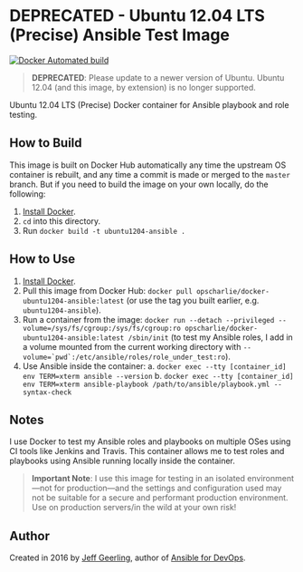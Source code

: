 # DEPRECATED - Ubuntu 12.04 LTS (Precise) Ansible Test Image

[![Docker Automated build](https://img.shields.io/docker/automated/opscharlie/docker-ubuntu1204-ansible.svg?maxAge=2592000)](https://hub.docker.com/r/opscharlie/docker-ubuntu1204-ansible/)

> **DEPRECATED**: Please update to a newer version of Ubuntu. Ubuntu 12.04 (and this image, by extension) is no longer supported.

Ubuntu 12.04 LTS (Precise) Docker container for Ansible playbook and role testing.

## How to Build

This image is built on Docker Hub automatically any time the upstream OS container is rebuilt, and any time a commit is made or merged to the `master` branch. But if you need to build the image on your own locally, do the following:

  1. [Install Docker](https://docs.docker.com/engine/installation/).
  2. `cd` into this directory.
  3. Run `docker build -t ubuntu1204-ansible .`

## How to Use

  1. [Install Docker](https://docs.docker.com/engine/installation/).
  2. Pull this image from Docker Hub: `docker pull opscharlie/docker-ubuntu1204-ansible:latest` (or use the tag you built earlier, e.g. `ubuntu1204-ansible`).
  3. Run a container from the image: `docker run --detach --privileged --volume=/sys/fs/cgroup:/sys/fs/cgroup:ro opscharlie/docker-ubuntu1204-ansible:latest /sbin/init` (to test my Ansible roles, I add in a volume mounted from the current working directory with ``--volume=`pwd`:/etc/ansible/roles/role_under_test:ro``).
  4. Use Ansible inside the container:
    a. `docker exec --tty [container_id] env TERM=xterm ansible --version`
    b. `docker exec --tty [container_id] env TERM=xterm ansible-playbook /path/to/ansible/playbook.yml --syntax-check`

## Notes

I use Docker to test my Ansible roles and playbooks on multiple OSes using CI tools like Jenkins and Travis. This container allows me to test roles and playbooks using Ansible running locally inside the container.

> **Important Note**: I use this image for testing in an isolated environment—not for production—and the settings and configuration used may not be suitable for a secure and performant production environment. Use on production servers/in the wild at your own risk!

## Author

Created in 2016 by [Jeff Geerling](http://jeffgeerling.com/), author of [Ansible for DevOps](https://www.ansiblefordevops.com/).
